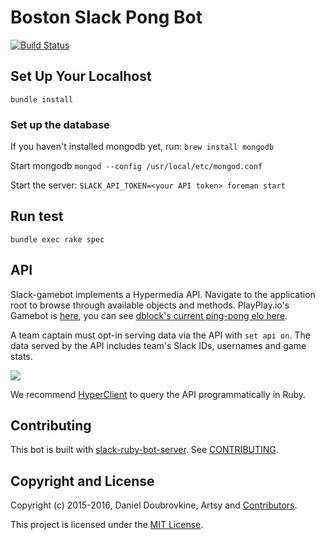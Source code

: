 Boston Slack Pong Bot
=============
[![Build Status](https://travis-ci.org/makeit-labs/boston-pong-bot.svg?branch=master)](https://travis-ci.org/makeit-labs/boston-pong-bot)
## Set Up Your Localhost

`bundle install`

### Set up the database

If you haven't installed mongodb yet, run:
`brew install mongodb`

Start mongodb
`mongod --config /usr/local/etc/mongod.conf`

Start the server:
`SLACK_API_TOKEN=<your API token> foreman start`

## Run test
`bundle exec rake spec`


## API

Slack-gamebot implements a Hypermedia API. Navigate to the application root to browse through available objects and methods. PlayPlay.io's Gamebot is [here](http://www.playplay.io/api), you can see [dblock's current ping-pong elo here](http://www.playplay.io/api/users/5543f64d6237640003000000).

A team captain must opt-in serving data via the API with `set api on`. The data served by the API includes team's Slack IDs, usernames and game stats.

![](screenshots/api.png)

We recommend [HyperClient](https://github.com/codegram/hyperclient) to query the API programmatically in Ruby.

## Contributing

This bot is built with [slack-ruby-bot-server](https://github.com/dblock/slack-ruby-bot-server). See [CONTRIBUTING](CONTRIBUTING.md).

## Copyright and License

Copyright (c) 2015-2016, Daniel Doubrovkine, Artsy and [Contributors](CHANGELOG.md).

This project is licensed under the [MIT License](LICENSE.md).
